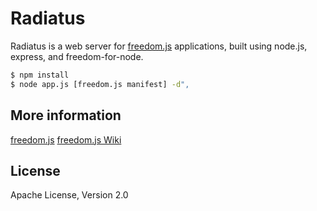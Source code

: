 Radiatus
========
Radiatus is a web server for [freedom.js](http://freedomjs.org) applications,
built using node.js, express, and freedom-for-node.

```bash
$ npm install
$ node app.js [freedom.js manifest] -d",
```

## More information
[freedom.js](http://freedomjs.org)
[freedom.js Wiki](https://github.com/freedomjs/freedom/wiki)

## License
Apache License, Version 2.0

